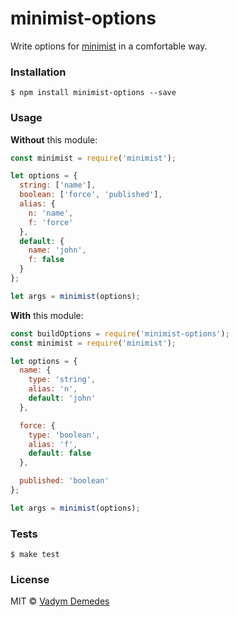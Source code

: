 # minimist-options

Write options for [minimist](https://npmjs.org/package/minimist) in a comfortable way.


### Installation

```
$ npm install minimist-options --save
```


### Usage

**Without** this module:

```js
const minimist = require('minimist');

let options = {
  string: ['name'],
  boolean: ['force', 'published'],
  alias: {
    n: 'name',
    f: 'force'
  },
  default: {
    name: 'john',
    f: false
  }
};

let args = minimist(options);
```

**With** this module:

```js
const buildOptions = require('minimist-options');
const minimist = require('minimist');

let options = {
  name: {
    type: 'string',
    alias: 'n',
    default: 'john'
  },

  force: {
    type: 'boolean',
    alias: 'f',
    default: false
  },

  published: 'boolean'
};

let args = minimist(options);
```


### Tests

```
$ make test
```


### License

MIT © [Vadym Demedes](http://vadimdemedes.com)

